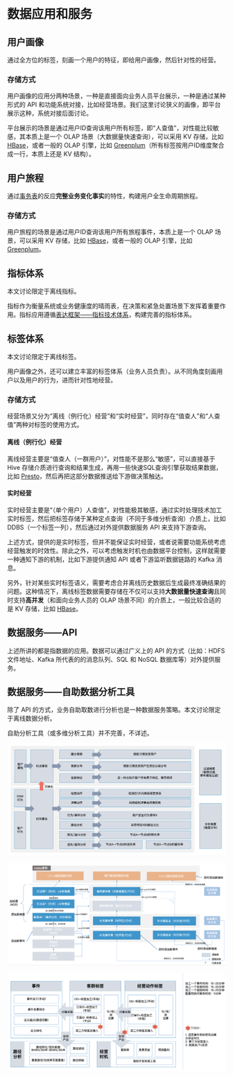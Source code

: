 # 数据应用和服务

## 用户画像

通过全方位的标签，刻画一个用户的特征，即给用户画像，然后针对性的经营。

### 存储方式

用户画像的应用分两种场景，一种是直接面向业务人员平台展示，一种是通过某种形式的 API 和功能系统对接，比如经营场景。我们这里讨论狭义的画像，即平台展示这种，系统对接后面讨论。

平台展示的场景是通过用户ID查询该用户所有标签，即“人查值”，对性能比较敏感，其本质上是一个 OLAP 场景（大数据量快速查询），可以采用 KV 存储，比如 [HBase](TechItself-batch.md#HBase)，或者一般的 OLAP 引擎，比如 [Greenplum](TechItself-batch.md#OLAP)（所有标签按用户ID维度聚合成一行，本质上还是 KV 结构）。

## 用户旅程

通过[事务表](DataWarehouse-batch-overview.md#事务表/事务事实表)的反应**完整业务变化事实**的特性，构建用户全生命周期旅程。

### 存储方式

用户旅程的场景是通过用户ID查询该用户所有旅程事件，本质上是一个 OLAP 场景，可以采用 KV 存储，比如 [HBase](TechItself-batch.md#HBase)，或者一般的 OLAP 引擎，比如 [Greenplum](TechItself-batch.md#OLAP)。

## 指标体系

本文讨论限定于离线指标。

指标作为衡量系统或业务健康度的晴雨表，在决策和紧急处置场景下发挥着重要作用。指标应用遵循[表达框架——指标技术体系](DataTools.md#指标配置化加工工具)，构建完善的指标体系。

## 标签体系

本文讨论限定于离线标签。

用户画像之外，还可以建立丰富的标签体系（业务人员负责）。从不同角度刻画用户以及用户的行为，进而针对性地经营。

### 存储方式

经营场景又分为“离线（例行化）经营”和“实时经营”，同时存在“值查人”和“人查值”两种对标签的使用方式。

#### 离线（例行化）经营

离线经营主要是“值查人（一群用户）”，对性能不是那么“敏感”，可以直接基于 Hive 存储介质进行查询和结果生成，再用一些快速SQL查询引擎获取结果数据，比如 [Presto](TechItself-batch.md#Presto)，然后再把这部分数据推送给下游做决策触达。

#### 实时经营

实时经营主要是“（单个用户）人查值”，对性能极其敏感，通过实时处理技术加工实时标签，然后把标签存储于某种定点查询（不同于多维分析查询）介质上，比如 DDBS（一个标签一列），然后通过对外提供数据服务 API 来支持下游查询。

上述方式，提供的是实时标签，但并不能保证实时经营，或者说需要功能系统考虑经营触发的时效性。除此之外，可以考虑触发时机也由数据平台控制，这样就需要一种通知下游的机制，比如下游提供通知 API 或者下游监听数据链路的 Kafka 消息。

另外，针对某些实时标签语义，需要考虑合并离线历史数据后生成最终准确结果的问题。这种情况下，离线标签数据需要存储在不仅可以支持**大数据量快速查询**且同时支持**高并发**（和面向业务人员的 OLAP 场景不同）的介质上，一般比较合适的是 KV 存储，比如 [HBase](TechItself-batch.md#HBase)。

## 数据服务——API

上述所讲的都是指数据的应用。数据可以通过广义上的 API 的方式（比如：HDFS 文件地址、Kafka 所代表的的消息队列、SQL 和 NoSQL 数据库等）对外提供服务。

## 数据服务——自助数据分析工具

除了 API 的方式，业务自助取数进行分析也是一种数据服务策略。本文讨论限定于离线数据分析。

自助分析工具（或多维分析工具）并不完善，不详述。

![自助数据分析工具/多维分析工具](dw-batch-self-service-analysis-tool.png)

![用户路径分析工具/时序验证工具实现参考](dw-batch-self-service-path-analysis.png)

![用户路径分析工具+经营时机工具实现方案](dw-batch-self-service-path-analysis+tag.png)
